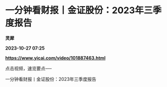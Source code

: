# 一分钟看财报丨金证股份：2023年三季度报告
**灵犀**

**2023-10-27 07:25**

**https://www.yicai.com/video/101887463.html**

点击视频，速览要点──

一分钟看财报丨金证股份：2023年三季度报告